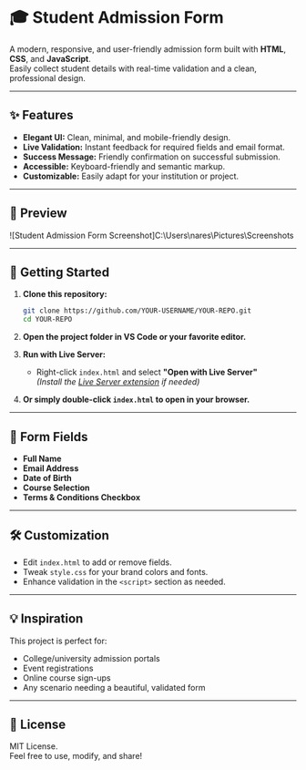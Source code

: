 # 🎓 Student Admission Form

A modern, responsive, and user-friendly admission form built with **HTML**, **CSS**, and **JavaScript**.  
Easily collect student details with real-time validation and a clean, professional design.

---

## ✨ Features

- **Elegant UI:** Clean, minimal, and mobile-friendly design.
- **Live Validation:** Instant feedback for required fields and email format.
- **Success Message:** Friendly confirmation on successful submission.
- **Accessible:** Keyboard-friendly and semantic markup.
- **Customizable:** Easily adapt for your institution or project.

---

## 📸 Preview

![Student Admission Form Screenshot]C:\Users\nares\Pictures\Screenshots

---

## 🚀 Getting Started

1. **Clone this repository:**
   ```bash
   git clone https://github.com/YOUR-USERNAME/YOUR-REPO.git
   cd YOUR-REPO
   ```

2. **Open the project folder in VS Code or your favorite editor.**

3. **Run with Live Server:**
   - Right-click `index.html` and select **"Open with Live Server"**  
     *(Install the [Live Server extension](https://marketplace.visualstudio.com/items?itemName=ritwickdey.LiveServer) if needed)*

4. **Or simply double-click `index.html` to open in your browser.**

---

## 📝 Form Fields

- **Full Name**
- **Email Address**
- **Date of Birth**
- **Course Selection**
- **Terms & Conditions Checkbox**

---

## 🛠️ Customization

- Edit `index.html` to add or remove fields.
- Tweak `style.css` for your brand colors and fonts.
- Enhance validation in the `<script>` section as needed.

---

## 💡 Inspiration

This project is perfect for:
- College/university admission portals
- Event registrations
- Online course sign-ups
- Any scenario needing a beautiful, validated form

---

## 📄 License

MIT License.  
Feel free to use, modify, and share!
